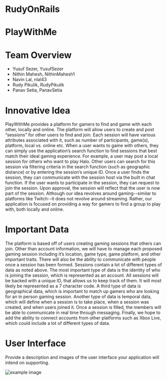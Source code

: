 # RudyOnRails

# PlayWithMe

# Team Overview

* Yusuf Sezer, YusufSezer
* Nithin Mahesh, NithinMahesh1
* Navin Lal, nlal43
* Rudy Pikulik, RudyPikulik
* Panav Setia, PanavSetia

# Innovative Idea

PlayWithMe provides a platform for gamers to find and game with each other, locally and online. The platform will allow users to create and post “sessions” for other users to find and join. Each session will have various attributes associated with it, such as number of participants, game(s), platform, local vs. online etc. When a user wants to game with others, they can simply use the application’s search function to find sessions that best match their ideal gaming experience.
For example, a user may post a local session for others who want to play Halo. Other users can search for this session via filtering criteria in the search function (such as geographic distance) or by entering the session’s unique ID. Once a user finds the session, they can communicate with the session host via the built in chat function. If the user wants to participate in the session, they can request to join the session. Upon approval, the session will reflect that the user is now part of the session.
Although our idea revolves around gaming--similar to platforms like Twitch--it does not revolve around streaming. Rather, our application is focused on providing a way for gamers to find a group to play with, both locally and online.

# Important Data

The platform is based off of users creating gaming sessions that others can join. Other than account information, we will have to manage each proposed gaming session including it’s location, game type, game platform, and other important traits. There will also be the ability to communicate with people once a session has been formed. 
	Sessions contain a lot of different types of data as noted above. The most important type of data is the identity of who is joining the session, which is represented as an account. All sessions will be backed with a unique ID, that allows us to keep track of them. It will most likely be represented as a 7 character code. A third type of data is geographical data, which is important to match up gamers who are looking for an in person gaming session. Another type of data is temporal data, which will define when a session is to take place, when a session was created, and when users joined it. Once a session is filled, the members will be able to communicate in real time through messaging. Finally, we hope to add the ability to connect accounts from other platforms such as Xbox Live, which could include a lot of different types of data.

# User Interface

Provide a description and images of the user interface your
application will intend on supporting.

![example image](imgs/chick.jpg)

